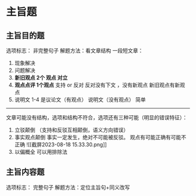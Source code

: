 # 主旨题
## 主旨目的题
选项标志： 非完整句子
解题方法：看文章结构
一段短文章：
1. 现象解决
2. 问题解决
3. **新旧观点 2个 观点 对立**  
4. **观点点评 1个观点**  支持 or 反对 反对没有下文 ，没有新观点 新旧观点有新观点
5. 说明文 1-4 是议论文（有观点）  说明文（没有观点） 简单
----------
文章可能没有结构，选项和结构不符合，选项还有三种可能（明显的错误特征）：
1. 立驳颠倒 （支持和反驳互相颠倒，语义方向错误）
2. 事实观点颠倒
事实一定发生，绝对不可能被反驳。 观点有可能正确有可能不正确
![[截屏2023-08-18 15.33.30.png]]
3. 以偏概全
可以用排除法
## 主旨内容题
选项标志： 完整句子
解题方法：定位主旨句+同义改写